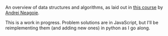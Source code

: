 An overview of data structures and algorithms, as laid out in [this course](https://www.udemy.com/course/master-the-coding-interview-data-structures-algorithms/) by [Andrei Neagoie](https://github.com/aneagoie).

This is a work in progress. Problem solutions are in JavaScript, but I'll be reimplementing them (and adding new ones) in python as I go along.